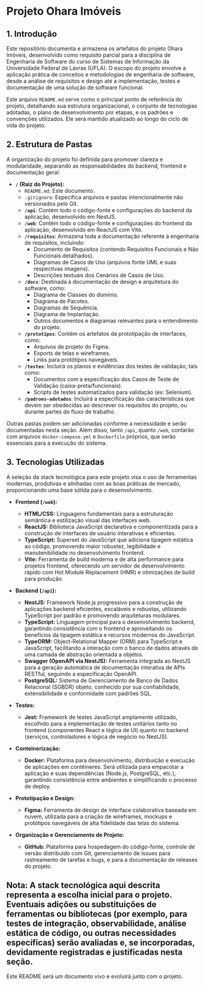 # Projeto Ohara Imóveis

## 1. Introdução

Este repositório documenta e armazena os artefatos do projeto Ohara Imóveis, desenvolvido como requisito parcial para a disciplina de Engenharia de Software do curso de Sistemas de Informação da Universidade Federal de Lavras (UFLA). O escopo do projeto envolve a aplicação prática de conceitos e metodologias de engenharia de software, desde a análise de requisitos e design até a implementação, testes e documentação de uma solução de software funcional.

Este arquivo `README.md` serve como o principal ponto de referência do projeto, detalhando sua estrutura organizacional, o conjunto de tecnologias adotadas, o plano de desenvolvimento por etapas, e os padrões e convenções utilizados. Ele será mantido atualizado ao longo do ciclo de vida do projeto.

## 2. Estrutura de Pastas

A organização do projeto foi definida para promover clareza e modularidade, separando as responsabilidades do backend, frontend e documentação geral:

* **`/` (Raiz do Projeto):**
    * `README.md`: Este documento.
    * `.gitignore`: Especifica arquivos e pastas intencionalmente não versionados pelo Git.
    * **`/api`**: Contém todo o código-fonte e configurações do backend da aplicação, desenvolvido em NestJS.
    * **`/web`**: Contém todo o código-fonte e configurações do frontend da aplicação, desenvolvido em ReactJS com Vite.
    * **`/requisitos`**: Armazena toda a documentação referente à engenharia de requisitos, incluindo:
        * Documento de Requisitos (contendo Requisitos Funcionais e Não Funcionais detalhados).
        * Diagramas de Casos de Uso (arquivos fonte UML e suas respectivas imagens).
        * Descrições textuais dos Cenários de Casos de Uso.
    * **`/docs`**: Destinada à documentação de design e arquitetura do software, como:
        * Diagrama de Classes do domínio.
        * Diagrama de Pacotes.
        * Diagramas de Sequência.
        * Diagrama de Implantação.
        * Outros documentos e diagramas relevantes para o entendimento do projeto.
    * **`/prototipos`**: Contém os artefatos da prototipação de interfaces, como:
        * Arquivos de projeto do Figma.
        * Exports de telas e wireframes.
        * Links para protótipos navegáveis.
    * **`/testes`**: Incluirá os planos e evidências dos testes de validação, tais como:
        * Documentos com a especificação dos Casos de Teste de Validação (caixa-preta/funcionais).
        * Scripts de testes automatizados para validação (ex: Selenium).
   * **`/padroes-adotados`**: Incluirá a especificação das características que devem ser obedecidas ao descrever os requisitos do projeto, ou durante partes do fluxo de trabalho.

Outras pastas podem ser adicionadas conforme a necessidade e serão documentadas nesta seção. Além disso, tanto `/api`, quanto `/web`, contarão com arquivos `docker-compose.yml` e `Dockerfile` próprios, que serão essenciais para a execução do sistema.

## 3. Tecnologias Utilizadas

A seleção da stack tecnológica para este projeto visa o uso de ferramentas modernas, produtivas e alinhadas com as boas práticas de mercado, proporcionando uma base sólida para o desenvolvimento.

* **Frontend (`/web`):**
    * **HTML/CSS:** Linguagens fundamentais para a estruturação semântica e estilização visual das interfaces web.
    * **ReactJS:** Biblioteca JavaScript declarativa e componentizada para a construção de interfaces de usuário interativas e eficientes.
    * **TypeScript:** Superset do JavaScript que adiciona tipagem estática ao código, promovendo maior robustez, legibilidade e manutenibilidade no desenvolvimento frontend.
    * **Vite:** Ferramenta de build moderna e de alta performance para projetos frontend, oferecendo um servidor de desenvolvimento rápido com Hot Module Replacement (HMR) e otimizações de build para produção.

* **Backend (`/api`):**
    * **NestJS:** Framework Node.js progressivo para a construção de aplicações backend eficientes, escaláveis e robustas, utilizando TypeScript por padrão e promovendo arquiteturas modulares.
    * **TypeScript:** Linguagem principal para o desenvolvimento backend, garantindo consistência com o frontend e aproveitando os benefícios da tipagem estática e recursos modernos do JavaScript.
    * **TypeORM:** Object-Relational Mapper (ORM) para TypeScript e JavaScript, facilitando a interação com o banco de dados através de uma camada de abstração orientada a objetos.
    * **Swagger (OpenAPI via NestJS):** Ferramenta integrada ao NestJS para a geração automática de documentação interativa de APIs RESTful, seguindo a especificação OpenAPI.
    * **PostgreSQL:** Sistema de Gerenciamento de Banco de Dados Relacional (SGBDR) objeto, conhecido por sua confiabilidade, extensibilidade e conformidade com padrões SQL.

* **Testes:**
    * **Jest:** Framework de testes JavaScript amplamente utilizado, escolhido para a implementação de testes unitários tanto no frontend (componentes React e lógica de UI) quanto no backend (serviços, controladores e lógica de negócio no NestJS).

* **Conteinerização:**
    * **Docker:** Plataforma para desenvolvimento, distribuição e execução de aplicações em contêineres. Será utilizada para empacotar a aplicação e suas dependências (Node.js, PostgreSQL, etc.), garantindo consistência entre ambientes e simplificando o processo de deploy.

* **Prototipação e Design:**
    * **Figma:** Ferramenta de design de interface colaborativa baseada em nuvem, utilizada para a criação de wireframes, mockups e protótipos navegáveis de alta fidelidade das telas do sistema.

* **Organização e Gerenciamento de Projeto:**
    * **GitHub:** Plataforma para hospedagem do código-fonte, controle de versão distribuído com Git, gerenciamento de issues para rastreamento de tarefas e bugs, e para a documentação de releases do projeto.

**Nota:** A stack tecnológica aqui descrita representa a escolha inicial para o projeto. Eventuais adições ou substituições de ferramentas ou bibliotecas (por exemplo, para testes de integração, observabilidade, análise estática de código, ou outras necessidades específicas) serão avaliadas e, se incorporadas, devidamente registradas e justificadas nesta seção.
---

Este README será um documento vivo e evoluirá junto com o projeto.
